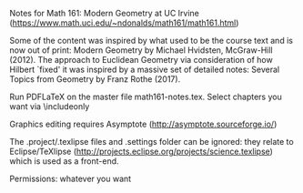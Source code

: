Notes for Math 161: Modern Geometry at UC Irvine (https://www.math.uci.edu/~ndonalds/math161/math161.html)

Some of the content was inspired by what used to be the course text and is now out of print: Modern Geometry by Michael Hvidsten, McGraw-Hill (2012). The approach to Euclidean Geometry via consideration of how Hilbert `fixed' it was inspired by a massive set of detailed notes: Several Topics from Geometry by Franz Rothe (2017).

Run PDFLaTeX on the master file math161-notes.tex. Select chapters you want via \includeonly

Graphics editing requires Asymptote (http://asymptote.sourceforge.io/)

The .project/.texlipse files and .settings folder can be ignored: they relate to Eclipse/TeXlipse (http://projects.eclipse.org/projects/science.texlipse) which is used as a front-end.

Permissions: whatever you want